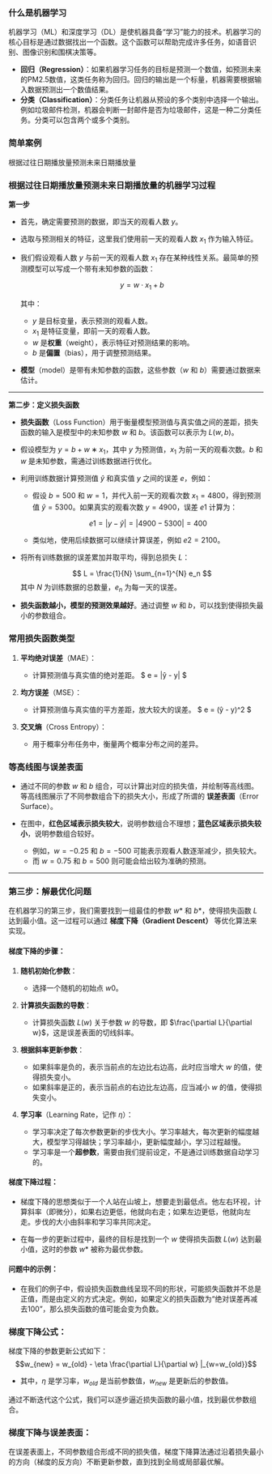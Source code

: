 ### 什么是机器学习

机器学习（ML）和深度学习（DL）是使机器具备“学习”能力的技术。机器学习的核心目标是通过数据找出一个函数。这个函数可以帮助完成许多任务，如语音识别、图像识别和围棋决策等。

- **回归（Regression）**：如果机器学习任务的目标是预测一个数值，如预测未来的PM2.5数值，这类任务称为回归。回归的输出是一个标量，机器需要根据输入数据预测出一个数值结果。
- **分类（Classification）**：分类任务让机器从预设的多个类别中选择一个输出。例如垃圾邮件检测，机器会判断一封邮件是否为垃圾邮件，这是一种二分类任务。分类可以包含两个或多个类别。

### 简单案例

根据过往日期播放量预测未来日期播放量



### 根据过往日期播放量预测未来日期播放量的机器学习过程


**第一步**

- 首先，确定需要预测的数据，即当天的观看人数 $y$。
- 选取与预测相关的特征，这里我们使用前一天的观看人数 $x_1$ 作为输入特征。
- 我们假设观看人数 $y$ 与前一天的观看人数 $x_1$ 存在某种线性关系。最简单的预测模型可以写成一个带有未知参数的函数：
  
  $$
  y = w \cdot x_1 + b
  $$

  其中：
  - $y$ 是目标变量，表示预测的观看人数。
  - $x_1$ 是特征变量，即前一天的观看人数。
  - $w$ 是**权重**（weight），表示特征对预测结果的影响。
  - $b$ 是**偏置**（bias），用于调整预测结果。

- **模型**（model）是带有未知参数的函数，这些参数（$w$ 和 $b$）需要通过数据来估计。


---

**第二步：定义损失函数**

- **损失函数**（Loss Function）用于衡量模型预测值与真实值之间的差距，损失函数的输入是模型中的未知参数 $w$ 和 $b$。该函数可以表示为 $L(w, b)$。
  
- 假设模型为 $y = b + w ∗ x_1$，其中 $y$ 为预测值，$x_1$ 为前一天的观看次数。$b$ 和 $w$ 是未知参数，需通过训练数据进行优化。

- 利用训练数据计算预测值 $ŷ$ 和真实值 $y$ 之间的误差 $e$，例如：

  - 假设 $b = 500$ 和 $w = 1$，并代入前一天的观看次数 $x_1 = 4800$，得到预测值 $ŷ = 5300$。如果真实的观看次数 $y = 4900$，误差 $e1$ 计算为：
  
    $$
    e1 = |y - ŷ| = |4900 - 5300| = 400
    $$

  - 类似地，使用后续数据可以继续计算误差，例如 $e2 = 2100$。

- 将所有训练数据的误差累加并取平均，得到总损失 $L$：

  $$
  L = \frac{1}{N} \sum_{n=1}^{N} e_n
  $$
  其中 $N$ 为训练数据的总数量，$e_n$ 为每一天的误差。

- **损失函数越小，模型的预测效果越好**。通过调整 $w$ 和 $b$，可以找到使得损失最小的参数组合。

### 常用损失函数类型

1. **平均绝对误差**（MAE）：
   - 计算预测值与真实值的绝对差距。
   $
   e = |ŷ - y|
   $

2. **均方误差**（MSE）：
   - 计算预测值与真实值的平方差距，放大较大的误差。
   $
   e = (ŷ - y)^2
   $

3. **交叉熵**（Cross Entropy）：
   - 用于概率分布任务中，衡量两个概率分布之间的差异。

### 等高线图与误差表面

- 通过不同的参数 $w$ 和 $b$ 组合，可以计算出对应的损失值，并绘制等高线图。等高线图展示了不同参数组合下的损失大小，形成了所谓的 **误差表面**（Error Surface）。

- 在图中，**红色区域表示损失较大**，说明参数组合不理想；**蓝色区域表示损失较小**，说明参数组合较好。

  - 例如，$w = -0.25$ 和 $b = -500$ 可能表示观看人数逐渐减少，损失较大。
  - 而 $w = 0.75$ 和 $b = 500$ 则可能会给出较为准确的预测。



---


### 第三步：解最优化问题

在机器学习的第三步，我们需要找到一组最佳的参数 $w*$ 和 $b*$，使得损失函数 $L$ 达到最小值。这一过程可以通过 **梯度下降（Gradient Descent）** 等优化算法来实现。

#### 梯度下降的步骤：
1. **随机初始化参数**：
   - 选择一个随机的初始点 $w0$。

2. **计算损失函数的导数**：
   - 计算损失函数 $L(w)$ 关于参数 $w$ 的导数，即 $\frac{\partial L}{\partial w}$，这是误差表面的切线斜率。
  
3. **根据斜率更新参数**：
   - 如果斜率是负的，表示当前点的左边比右边高，此时应当增大 $w$ 的值，使得损失变小。
   - 如果斜率是正的，表示当前点的右边比左边高，应当减小 $w$ 的值，使得损失变小。

4. **学习率**（Learning Rate，记作 $η$）：
   - 学习率决定了每次参数更新的步伐大小。学习率越大，每次更新的幅度越大，模型学习得越快；学习率越小，更新幅度越小，学习过程越慢。
   - 学习率是一个**超参数**，需要由我们提前设定，不是通过训练数据自动学习的。

#### 梯度下降过程：
- 梯度下降的思想类似于一个人站在山坡上，想要走到最低点。他左右环视，计算斜率（即微分），如果右边更低，他就向右走；如果左边更低，他就向左走。步伐的大小由斜率和学习率共同决定。
  
- 在每一步的更新过程中，最终的目标是找到一个 $w$ 使得损失函数 $L(w)$ 达到最小值，这时的参数 $w*$ 被称为最优参数。

#### 问题中的示例：
- 在我们的例子中，假设损失函数曲线呈现不同的形状，可能损失函数并不总是正值，而是由定义的方式决定。例如，如果定义的损失函数为“绝对误差再减去100”，那么损失函数的值可能会变为负数。

### 梯度下降公式：
梯度下降的参数更新公式如下：
$$w_{new} = w_{old} - \eta \frac{\partial L}{\partial w} |_{w=w_{old}}$$
- 其中，$η$ 是学习率，$w_{old}$ 是当前参数值，$w_{new}$ 是更新后的参数值。

通过不断迭代这个公式，我们可以逐步逼近损失函数的最小值，找到最优参数组合。

### 梯度下降与误差表面：
在误差表面上，不同参数组合形成不同的损失值，梯度下降算法通过沿着损失最小的方向（梯度的反方向）不断更新参数，直到找到全局或局部最优解。

